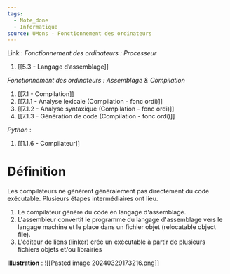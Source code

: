 ```yaml
---
tags:
  - Note_done
  - Informatique
source: UMons - Fonctionnement des ordinateurs
---
```


Link :
_Fonctionnement des ordinateurs : Processeur_
1. [[5.3 - Langage d’assemblage]]

_Fonctionnement des ordinateurs : Assemblage & Compilation_
1. [[7.1 - Compilation]]
2. [[7.1.1 - Analyse lexicale (Compilation - fonc ordi)]]
3. [[7.1.2 - Analyse syntaxique (Compilation - fonc ordi)]]
4. [[7.1.3 - Génération de code (Compilation - fonc ordi)]]

_Python_ :
1. [[1.1.6 - Compilateur]]
# Définition
Les compilateurs ne génèrent généralement pas directement du code exécutable. Plusieurs étapes intermédiaires ont lieu. 
1. Le compilateur génère du code en langage d'assemblage. 
2. L'assembleur convertit le programme du langage d'assemblage vers le langage machine et le place dans un fichier objet (relocatable object file).  
3. L'éditeur de liens (linker) crée un exécutable à partir de plusieurs fichiers objets et/ou librairies

**Illustration** : ![[Pasted image 20240329173216.png]]
